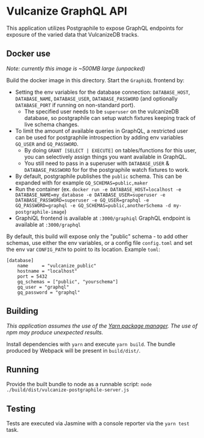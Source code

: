 # Vulcanize GraphQL API

This application utilizes Postgraphile to expose GraphQL endpoints for exposure of the varied data that VulcanizeDB tracks.

## Docker use
_Note: currently this image is ~500MB large (unpacked)_

Build the docker image in this directory. Start the `GraphiQL` frontend by:
* Setting the env variables for the database connection: `DATABASE_HOST`,
  `DATABASE_NAME`, `DATABASE_USER`, `DATABASE_PASSWORD` (and optionally
  `DATABASE_PORT` if running on non-standard port).
  * The specified user needs to be `superuser` on the vulcanizeDB database,
    so postgraphile can setup watch fixtures keeping track of live schema
    changes.
* To limit the amount of available queries in GraphQL, a restricted user can be used
  for postgraphile introspection by adding env variables `GQ_USER` and `GQ_PASSWORD`.
  * By doing `GRANT [SELECT | EXECUTE]` on tables/functions for this user,
    you can selectively assign things you want available in GraphQL.
  * You still need to pass in a superuser with `DATABASE_USER` & `DATABASE_PASSWORD` for
    for the postgraphile watch fixtures to work.
* By default, postgraphile publishes the `public` schema. This can be expanded with for example `GQ_SCHEMAS=public,maker`
* Run the container (ex. `docker run -e DATABASE_HOST=localhost -e DATABASE_NAME=my_database -e DATABASE_USER=superuser -e DATABASE_PASSWORD=superuser -e GQ_USER=graphql -e GQ_PASSWORD=graphql -e GQ_SCHEMAS=public,anotherSchema -d my-postgraphile-image`)
* GraphiQL frontend is available at `:3000/graphiql`
  GraphQL endpoint is available at `:3000/graphql`

By default, this build will expose only the "public" schema - to add other schemas, use either the env variables,
or a config file `config.toml` and set the env var `CONFIG_PATH` to point to its location. Example `toml`:

```
[database]
    name     = "vulcanize_public"
    hostname = "localhost"
    port = 5432
    gq_schemas = ["public", "yourschema"]
    gq_user = "graphql"
    gq_password = "graphql"
```

## Building

*This application assumes the use of the [Yarn package manager](https://yarnpkg.com/en/). The use of npm may produce unexpected results.*

Install dependencies with `yarn` and execute `yarn build`. The bundle produced by Webpack will be present in `build/dist/`.

## Running

Provide the built bundle to node as a runnable script: `node ./build/dist/vulcanize-postgraphile-server.js`

## Testing

Tests are executed via Jasmine with a console reporter via the `yarn test` task.
